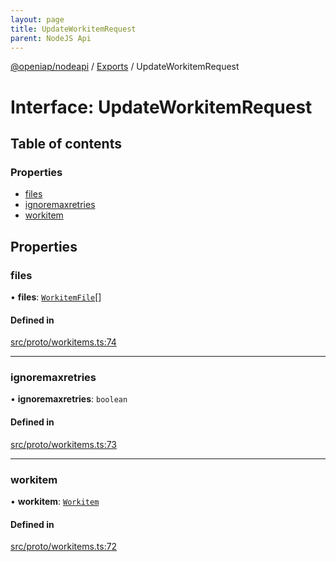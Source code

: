 ```yaml
---
layout: page
title: UpdateWorkitemRequest
parent: NodeJS Api
---
```

[@openiap/nodeapi](../README.md) / [Exports](../modules.md) / UpdateWorkitemRequest

# Interface: UpdateWorkitemRequest

## Table of contents

### Properties

- [files](UpdateWorkitemRequest.md#files)
- [ignoremaxretries](UpdateWorkitemRequest.md#ignoremaxretries)
- [workitem](UpdateWorkitemRequest.md#workitem)

## Properties

### files

• **files**: [`WorkitemFile`](../modules.md#workitemfile)[]

#### Defined in

[src/proto/workitems.ts:74](https://github.com/openiap/nodeapi/blob/a6b5438/src/proto/workitems.ts#L74)

___

### ignoremaxretries

• **ignoremaxretries**: `boolean`

#### Defined in

[src/proto/workitems.ts:73](https://github.com/openiap/nodeapi/blob/a6b5438/src/proto/workitems.ts#L73)

___

### workitem

• **workitem**: [`Workitem`](../modules.md#workitem)

#### Defined in

[src/proto/workitems.ts:72](https://github.com/openiap/nodeapi/blob/a6b5438/src/proto/workitems.ts#L72)
